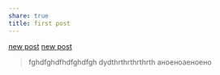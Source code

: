 ```yaml
---
share: true
title: first post
---
```

 

[new post](new%20post.md)
[new post](./post-G2.md)

 


>fghdfghdfhdfghdfgh
>dydthrthrthrthrth
>аноеноаеноено
